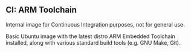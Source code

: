 CI: ARM Toolchain
---

Internal image for Continuous Integration purposes, not for general use.

Basic Ubuntu image with the latest distro ARM Embedded Toolchain installed,
along with various standard build tools (e.g. GNU Make, Git).
